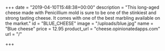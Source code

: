+++
date = "2019-04-10T15:48:38+00:00"
description = "This long-aged cheese made with Penicillium mold is sure to be one of the stinkiest and strong tasting cheese. It comes with one of the best marbling available on the market."
id = "BLUE_CHEESE"
image = "/uploads/blue.jpg"
name = "Blue cheese"
price = 12.95
product_url = "cheese.opinionatedapps.com"
url = "/"

+++
